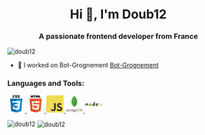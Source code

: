 <h1 align="center">Hi 👋, I'm Doub12</h1>
<h3 align="center">A passionate frontend developer from France</h3>

<p align="left"> <img src="https://komarev.com/ghpvc/?username=doub12&label=Profile%20views&color=0e75b6&style=flat" alt="doub12" /> </p>

- 🔭 I worked on Bot-Grognement [Bot-Grognement](https://github.com/Doub12/Bot-Grognement)

<h3 align="left">Languages and Tools:</h3>
<p align="left"> <a href="https://www.w3schools.com/css/" target="_blank" rel="noreferrer"> <img src="https://raw.githubusercontent.com/devicons/devicon/master/icons/css3/css3-original-wordmark.svg" alt="css3" width="40" height="40"/> </a> <a href="https://www.w3.org/html/" target="_blank" rel="noreferrer"> <img src="https://raw.githubusercontent.com/devicons/devicon/master/icons/html5/html5-original-wordmark.svg" alt="html5" width="40" height="40"/> </a> <a href="https://developer.mozilla.org/en-US/docs/Web/JavaScript" target="_blank" rel="noreferrer"> <img src="https://raw.githubusercontent.com/devicons/devicon/master/icons/javascript/javascript-original.svg" alt="javascript" width="40" height="40"/> </a> <a href="https://www.mongodb.com/" target="_blank" rel="noreferrer"> <img src="https://raw.githubusercontent.com/devicons/devicon/master/icons/mongodb/mongodb-original-wordmark.svg" alt="mongodb" width="40" height="40"/> </a> <a href="https://nodejs.org" target="_blank" rel="noreferrer"> <img src="https://raw.githubusercontent.com/devicons/devicon/master/icons/nodejs/nodejs-original-wordmark.svg" alt="nodejs" width="40" height="40"/> </a> </p>

<p><img align="left" src="https://github-readme-stats.vercel.app/api/top-langs?username=doub12&show_icons=true&locale=en&layout=compact" alt="doub12" /></p>

<p>&nbsp;<img align="center" src="https://github-readme-stats.vercel.app/api?username=doub12&show_icons=true&locale=en" alt="doub12" /></p>

